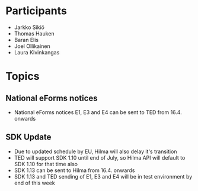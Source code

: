 # Participants
- Jarkko Sikiö
- Thomas Hauken
- Baran Elis
- Joel Ollikainen
- Laura Kivinkangas

# Topics

## National eForms notices
- National eForms notices E1, E3 and E4 can be sent to TED from 16.4. onwards

## SDK Update
- Due to updated schedule by EU, Hilma will also delay it's transition
- TED will support SDK 1.10 until end of July, so Hilma API will default to SDK 1.10 for that time also
- SDK 1.13 can be sent to Hilma from 16.4. onwards
- SDK 1.13 and TED sending of E1, E3 and E4 will be in test environment by end of this week
